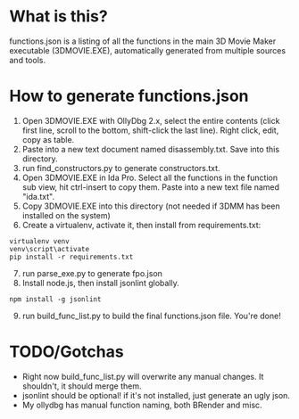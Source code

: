 # What is this?
functions.json is a listing of all the functions in the main 3D Movie Maker executable (3DMOVIE.EXE), automatically generated from multiple sources and tools. 

# How to generate functions.json
1. Open 3DMOVIE.EXE with OllyDbg 2.x, select the entire contents (click first line, scroll to the bottom, shift-click the last line). Right click, edit, copy as table. 
2. Paste into a new text document named disassembly.txt. Save into this directory.
3. run find_constructors.py to generate constructors.txt.
4. Open 3DMOVIE.EXE in Ida Pro. Select all the functions in the function sub view, hit ctrl-insert to copy them. Paste into a new text file named "ida.txt".
5. Copy 3DMOVIE.EXE into this directory (not needed if 3DMM has been installed on the system)
6. Create a virtualenv, activate it, then install from requirements.txt:

```
virtualenv venv
venv\script\activate
pip install -r requirements.txt
```

7. run parse_exe.py to generate fpo.json
8. Install node.js, then install jsonlint globally.

```
npm install -g jsonlint
```

9. run build_func_list.py to build the final functions.json file. You're done!

# TODO/Gotchas

* Right now build_func_list.py will overwrite any manual changes. It shouldn't, it should merge them.
* jsonlint should be optional! if it's not installed, just generate an ugly json.
* My ollydbg has manual function naming, both BRender and misc. 